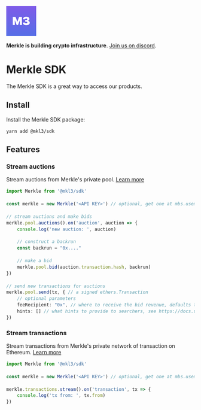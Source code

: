 ![Logo](public/logo.png)

**Merkle is building crypto infrastructure**. [Join us on discord](https://discord.gg/Q9Dc7jVX6c).

# Merkle SDK

The Merkle SDK is a great way to access our products.

## Install

Install the Merkle SDK package:

```
yarn add @mkl3/sdk
```

## Features

### Stream auctions

Stream auctions from Merkle's private pool. [Learn more](https://docs.usemerkle.com/private-pool/what-is-merkle-private-pool)

```typescript
import Merkle from '@mkl3/sdk'

const merkle = new Merkle('<API KEY>') // optional, get one at mbs.usemerkle.com

// stream auctions and make bids
merkle.pool.auctions().on('auction', auction => {
    console.log('new auction: ', auction)

    // construct a backrun
    const backrun = "0x...."

    // make a bid
    merkle.pool.bid(auction.transaction.hash, backrun)
})

// send new transactions for auctions
merkle.pool.send(tx, { // a signed ethers.Transaction
    // optional parameters
    feeRecipient: "0x", // where to receive the bid revenue, defaults to the tx.from
    hints: [] // what hints to provide to searchers, see https://docs.usemerkle.com/private-pool/privacy
}) 
```

### Stream transactions

Stream transactions from Merkle's private network of transaction on Ethereum. [Learn more](https://docs.usemerkle.com/transaction-stream/what-is-merkle-transaction-stream)

```typescript
import Merkle from '@mkl3/sdk'

const merkle = new Merkle('<API KEY>') // optional, get one at mbs.usemerkle.com

merkle.transactions.stream().on('transaction', tx => {
    console.log('tx from: ', tx.from)
})
```